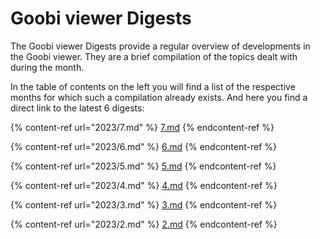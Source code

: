 # Goobi viewer Digests

The Goobi viewer Digests provide a regular overview of developments in the Goobi viewer. They are a brief compilation of the topics dealt with during the month.&#x20;

In the table of contents on the left you will find a list of the respective months for which such a compilation already exists. And here you find a direct link to the latest 6 digests:

{% content-ref url="2023/7.md" %}
[7.md](2023/7.md)
{% endcontent-ref %}

{% content-ref url="2023/6.md" %}
[6.md](2023/6.md)
{% endcontent-ref %}

{% content-ref url="2023/5.md" %}
[5.md](2023/5.md)
{% endcontent-ref %}

{% content-ref url="2023/4.md" %}
[4.md](2023/4.md)
{% endcontent-ref %}

{% content-ref url="2023/3.md" %}
[3.md](2023/3.md)
{% endcontent-ref %}

{% content-ref url="2023/2.md" %}
[2.md](2023/2.md)
{% endcontent-ref %}
